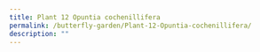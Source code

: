 ```yaml
---
title: Plant 12 Opuntia cochenillifera
permalink: /butterfly-garden/Plant-12-Opuntia-cochenillifera/
description: ""
---
```

